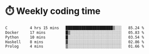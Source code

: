 
# :stopwatch: Weekly coding time
<!--START_SECTION:waka-->

```txt
C          4 hrs 15 mins   █████████████████████▒░░░   85.24 %
Docker     17 mins         █▒░░░░░░░░░░░░░░░░░░░░░░░   05.83 %
Python     10 mins         █░░░░░░░░░░░░░░░░░░░░░░░░   03.54 %
Haskell    8 mins          ▓░░░░░░░░░░░░░░░░░░░░░░░░   02.86 %
Prolog     4 mins          ▒░░░░░░░░░░░░░░░░░░░░░░░░   01.66 %
```

<!--END_SECTION:waka-->


<!-- <p> <img src="https://github-readme-stats.vercel.app/api?username=cozgerest&show_icons=true&hide_border=false" />  </p> -->

